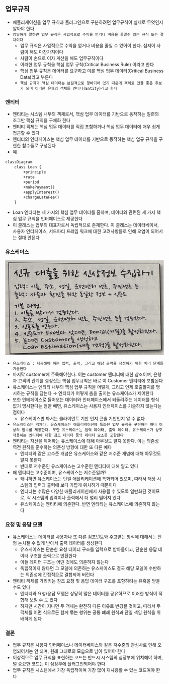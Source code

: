 ## 업무규칙

- 애플리케이션을 업무 규칙과 플러그인으로 구분하려면 업무규칙이 실제로 무엇인지 알아야 한다
- `엄밀하게 말하면 업무 규칙은 사업적으로 수익을 얻거나 비용을 줄일수 있는 규칙 또는 절차이다`
    - 업무 규칙은 사업적으로 수익을 얻거나 비용을 줄일 수 있어야 한다. 심지어 사람이 해도 마찬가지이다
    - 사람이 손으로 이자 계산을 해도 업무규칙이다
    - 이러한 업무 규칙을 핵심 업무 규칙(Critical Business Rule) 이라고 한다
    - 핵심 업무 규칙은 데어터를 요구하고 이를 핵심 업무 데이터(Critical Business Data)라고 부른다
    - `핵심 규칙과 핵심 데이터는 본질적으로 곃바되어 있기 때문에 객체로 만들 좋은 후보가 되며 이러한 유형의 객체를 엔티티(Entity)라고 한다`

### 엔티티

- 엔티티는 시스템 내부의 객체로서, 핵심 업무 데이터를 기반으로 동작하는 일련의 조그만 핵심 규칙을 구체화 한다
- 엔티티 객체는 핵심 업무 데이터를 직접 포함하거나 핵심 업무 데이터에 매우 쉽게 접근할 수 있다
- 엔티티의 인터페이스는 핵심 업무 데이터를 기반으로 동작하는 핵심 업규 규칙을 구현한 함수들로 구성된다
- 예

```mermaid
classDiagram
    class Loan {
        +principle
        +rate
        +period
        +makePayment()
        +applyInterest()
        +chargeLateFee()
    }
```

- Loan 엔티티는 세 가지의 핵심 업무 데이터를 폼하며, 데이터와 관련된 세 가지 핵심 업무 규칙을 인터페이스로 제공한다
- 이 클래스는 업무의 대표자로서 독립적으로 존재한다. 이 클래스는 데이터베이서, 사용자 인터페이스, 서드파티 프레임 워크에 대한 고려사항들로 인해 오염이 되어서는 절대 안된다

### 유스케이스

<img src = "./IMG_5440.jpg" width = "600" height = "300">

- `유스케이스 : 제공해야 하는 입력, 출력, 그리고 해당 출력을 생성하기 위한 처리 단계를 기술한다`
- 마지막 customer에 주목해야한다. 이는 customer 엔티티에 대한 참조이며, 은행과 고객의 관계를 결정짓는 핵심 업무규칙은 바로 이 Customer 엔티티에 포함된다
- 유스케이스는 엔티티 내부의 핵심 업무 규칙을 어떻게, 그리고 언제 호출할지를 명시하는 규칙을 담는다 &rarr; 엔티티가 어떻게 춤을 출지는 유스케이스가 제어한다
- 또한 인테페이스로 들어오는 데이터와 인터페이스에서 되돌려주는 데이터를 형식 없기 명시한다는 점만 빼면, 유스케이스는 사용자 인터페이스를 기술하지 않는다는 점이다
    - 유스케이스만 봐서는 클라이언트 기반 인지 콘솔 기반인지 알 수 없다
- `유스케이스는 객체다. 유스케이스는 애플리케이션에 특화된 업무 규칙을 구현하는 하나 이상의 함수를 제공한다. 또한 유스케이스는 입력 데이터, 출력 데이터, 유스케이스가 상호작용하는 엔티티에 대한 참조 데이터 등의
  데이터 요소를 포함한다`
- 엔티티는 자신을 제어하는 유스케이스에 대해 아무것도 알지 못한다. 이는 의존성 역전 원칙을 준수하는 의존성 방향에 대한 또 다른 예다
    - 엔티티와 같은 고수준 개념은 유스케이스와 같은 저수준 개념에 대해 아무것도 알지 못한다
    - 반대로 저수준인 유스케이스는 고수준인 엔티티에 대해 알고 있다
- 왜 엔티티는 고수준이며, 유스케이스는 저수준일까?
    - 왜냐하면 유스케이스는 단일 애플리케이션에 특화되어 있으며, 따라서 해당 시스템의 입력과 출력에 보다 가깝게 위치하기 때문이다
    - 엔티티는 수많은 다양한 애플리케이션에서 사용될 수 있도록 일반화된 것이므로, 각 시스템의 입력이나 출력에서 더 멀리 떨어져 있다
    - 유스케이스는 엔티티에 의존한다. 반면 엔티티는 유스케이스에 의존하지 않는다

### 요청 및 응답 모델

- 유스케이스는 데이터를 사용자나 또 다른 컴포넌트와 주고받는 방식에 대해서는 전형 눈치챌 수 없게 받아서 출력 데이터를 생성한다
    - 유스케이스는 단순한 요청 데이터 구조를 입력으로 받아들이고, 단순한 응답 데이터 구조를 출력으로 반환한다
    - 이들 데이터 구조는 어떤 것에도 의존하지 않는다
    - 독립적이지 않다면 그 모델에 의존하는 유스케이스도 결국 해당 모델이 수반하는 의존성에 간접적으로 결합되어 버린다
- 엔티티 객체를 가리키는 참조 요청 및 응답 데이터 구조를 포함하려는 유혹을 받을 수도 있다
    - 엔티티와 요청/응답 모델은 상당히 많은 데이터를 공유하므로 이러한 방식이 적합해 보일 수 도 있다
    - 하지만 시간이 지나면 두 객체는 완전히 다른 이유로 변경될 것이고, 따라서 두 객체를 어떤 식으로든 함께 묶는 행위는 공통 폐쇄 원칙과 단일 책임 원칙을 위배하게 된다

### 결론

- 업무 규칙은 사용자 인터페이스나 데이터베이스와 같은 저수준의 관심사로 인해 오염되어서는 안 되며, 원래 그대로의 모습으로 남아 있어야 한다
- 이상적으로 업무 규칙을 표현하는 코드는 반드시 시스템의 심장부에 위치해야 하며, 덜 중요한 코드는 이 심장부에 플러그인되어야 한다 
- 업무 규칙은 시스템에서 가장 독립적이며 가장 많이 재사용할 수 있는 코드여야 한다 